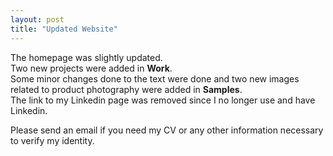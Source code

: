 ```yaml
---
layout: post
title: "Updated Website"
---
```


The homepage was slightly updated. <br>
Two new projects were added in **Work**. <br>
Some minor changes done to the text were done and two new images related to product photography were added in **Samples**. <br>
The link to my Linkedin page was removed since I no longer use and have Linkedin. <br>

Please send an email if you need my CV or any other information necessary to verify my identity.
